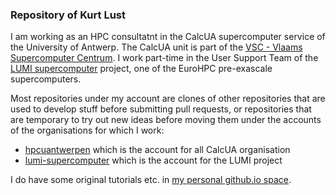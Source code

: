 ### Repository of Kurt Lust

I am working as an HPC consultatnt in the CalcUA supercomputer service of the University of Antwerp.
The CalcUA unit is part of the [VSC - Vlaams Supercomputer Centrum](https://www.vscentrum.be/).
I work part-time in the User Support Team of the [LUMI supercomputer](https://lumi-supercomputer.eu/) project,
one of the EuroHPC pre-exascale supercomputers.

Most repositories under my account are clones of other repositories that are used to develop stuff before
submitting pull requests, or repositories that are temporary to try out new ideas before moving them
under the accounts of the organisations for which I work:

-   [hpcuantwerpen](https://github.com/hpcuantwerpen) which is the account for all CalcUA organisation
-   [lumi-supercomputer](https://github.com/lumi-supercomputer) which is the account for the LUMI project

I do have some original tutorials etc. in [my personal github.io space](https://klust.github.io/).
